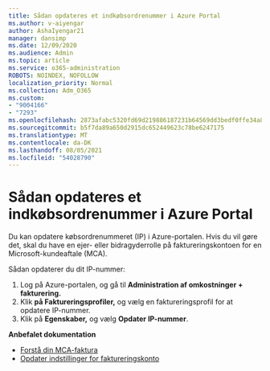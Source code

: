 ```yaml
---
title: Sådan opdateres et indkøbsordrenummer i Azure Portal
ms.author: v-aiyengar
author: AshaIyengar21
manager: dansimp
ms.date: 12/09/2020
ms.audience: Admin
ms.topic: article
ms.service: o365-administration
ROBOTS: NOINDEX, NOFOLLOW
localization_priority: Normal
ms.collection: Adm_O365
ms.custom:
- "9004166"
- "7293"
ms.openlocfilehash: 2873afabc5320fd69d219886187231b64569dd3bedf0ffe34a8ed2485456f966
ms.sourcegitcommit: b5f7da89a650d2915dc652449623c78be6247175
ms.translationtype: MT
ms.contentlocale: da-DK
ms.lasthandoff: 08/05/2021
ms.locfileid: "54028790"
---
```

# <a name="how-to-update-an-purchase-order-number-in-azure-portal"></a>Sådan opdateres et indkøbsordrenummer i Azure Portal

Du kan opdatere købsordrenummeret (IP) i Azure-portalen. Hvis du vil gøre det, skal du have en ejer- eller bidragyderrolle på faktureringskontoen for en Microsoft-kundeaftale (MCA). 

Sådan opdaterer du dit IP-nummer:
1. Log på Azure-portalen, og gå til **Administration af omkostninger + fakturering.**
1. Klik **på Faktureringsprofiler,** og vælg en faktureringsprofil for at opdatere IP-nummer.
1. Klik på **Egenskaber,** og vælg **Opdater IP-nummer**. 

**Anbefalet dokumentation**

- [Forstå din MCA-faktura](https://docs.microsoft.com/azure/cost-management-billing/understand/mca-understand-your-invoice)
- [Opdater indstillinger for faktureringskonto](https://docs.microsoft.com/microsoft-store/update-microsoft-store-for-business-account-settings)  
